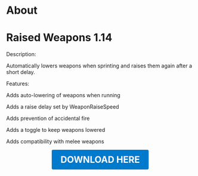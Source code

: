 # About

# Raised Weapons 1.14

Description:

Automatically lowers weapons when sprinting and raises them again after a short delay.

Features:

Adds auto-lowering of weapons when running

Adds a raise delay set by WeaponRaiseSpeed

Adds prevention of accidental fire

Adds a toggle to keep weapons lowered

Adds compatibility with melee weapons

<p align="center"><a href="https://github.com/LiliaFramework/Modules/raw/refs/heads/gh-pages/raisedweapons.zip" style="display:inline-block;padding:12px 24px;font-size:1.5rem;font-weight:bold;text-decoration:none;color:#fff;background-color:#007acc;border-radius:4px;">DOWNLOAD HERE</a></p>